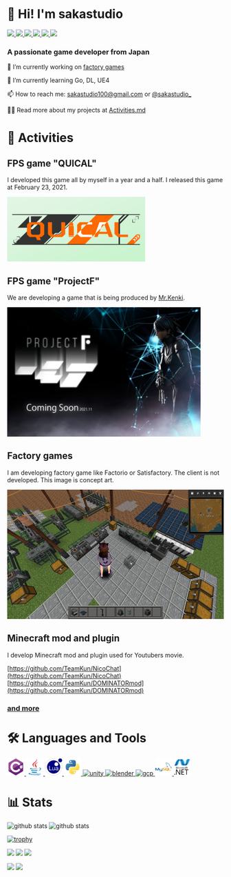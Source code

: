 # 👋 Hi! I'm sakastudio

<p align="left"> 
  <a href="http://twitter.com/sakastudio_" target="_blank">
    <img height="25" src="https://img.shields.io/twitter/follow/sakastudio_?label=Twitter&logo=twitter&style=flat" />
  </a>
  <a href="https://store.steampowered.com/curator/38927102" target="_blank">
    <img height="25" src="https://img.shields.io/badge/Released-4 games-blue?logo=steam&style=flat" />
  </a>
  <a href="https://github.com/sakastudio" target="_blank">
    <img height="25" src="https://img.shields.io/github/followers/sakastudio?label=follow&logo=github&style=flat" />
  </a>
  <a href="https://www.youtube.com/channel/UCc7Dqe2967Vl7DtKNv0QshA" target="_blank">
    <img height="25" src="https://img.shields.io/youtube/channel/subscribers/UCc7Dqe2967Vl7DtKNv0QshA?logo=youtube&style=flat" />
  </a>
  <a href="http://qiita.com/sakastudio_" target="_blank">
    <img height="25" src="https://qiita-badge.apiapi.app/s/sakastudio_/posts.svg"/>
  </a>
  <a href="https://atcoder.jp/users/sakastudio" target="_blank">
    <img height="25" src="https://img.shields.io/endpoint?url=https%3A%2F%2Fatcoder-badges.now.sh%2Fapi%2Fatcoder%2Fjson%2Fsakastudio?style=flat" />
  </a>
</p>

### A passionate game developer from Japan

🔭 I’m currently working on [factory games](https://github.com/sakastudio/industrialization)

🌱  I’m currently learning Go, DL, UE4

📫  How to reach me: sakastudio100@gmail.com or [@sakastudio_](https://twitter.com/sakastudio_)

👨‍💻  Read more about my projects at [Activities.md](https://github.com/sakastudio/sakastudio/blob/main/Activities.md) 

# 🚀 Activities

## FPS game "QUICAL"
I developed this game all by myself in a year and a half.
I released this game at February 23, 2021.

  <a href="https://store.steampowered.com/app/1216600/QUICAL/" target="_blank">
    <img height=150 src="img/quical.jpeg"/>
  </a>

## FPS game "ProjectF"
We are developing a game that is being produced by [Mr.Kenki](https://twitter.com/T_kenki).

  <a href="https://camp-fire.jp/projects/view/421688" target="_blank">
    <img height=300 src="img/projectf.jpeg"/>
  </a>


## Factory games

I am developing factory game like Factorio or Satisfactory.
The client is not developed. This image is concept art.

  <a href="https://camp-fire.jp/projects/view/421688" target="_blank">
    <img height=300 src="img/factory.jpeg"/>
  </a>

## Minecraft mod and plugin
I develop Minecraft mod and plugin used for Youtubers movie.

[https://github.com/TeamKun/NicoChat](https://github.com/TeamKun/NicoChat)<br>
[https://github.com/TeamKun/DOMINATORmod](https://github.com/TeamKun/DOMINATORmod)

### [and more](https://github.com/sakastudio/sakastudio/blob/main/Activities.md) 


# 🛠️  Languages and Tools
<p align="left">
        <a href="https://www.w3schools.com/cs/" target="_blank">
            <img src="https://raw.githubusercontent.com/devicons/devicon/master/icons/csharp/csharp-original.svg" alt="csharp" width="40" height="40"/>
        </a>
        <a href="https://www.java.com" target="_blank">
            <img src="https://raw.githubusercontent.com/devicons/devicon/master/icons/java/java-original.svg" alt="java" width="40" height="40"/>
        </a>
        <a href="https://www.lua.org/" target="_blank">
            <img src="https://raw.githubusercontent.com/sakastudio/sakastudio/main/img/lua.png" alt="lua" width="40" height="40"/>
        </a>
        <a href="https://www.python.org" target="_blank">
            <img src="https://raw.githubusercontent.com/devicons/devicon/master/icons/python/python-original.svg" alt="python" width="40" height="40"/>
        </a>
        <a href="https://unity.com/" target="_blank">
            <img src="https://www.vectorlogo.zone/logos/unity3d/unity3d-icon.svg" alt="unity" width="40" height="40"/>
        </a>
        <a href="https://www.blender.org/" target="_blank">
            <img src="https://download.blender.org/branding/community/blender_community_badge_white.svg" alt="blender" width="40" height="40"/>
        </a>
        <a href="https://cloud.google.com" target="_blank">
            <img src="https://www.vectorlogo.zone/logos/google_cloud/google_cloud-icon.svg" alt="gcp" width="40" height="40"/>
        </a>
        <a href="https://www.mysql.com/" target="_blank">
            <img src="https://raw.githubusercontent.com/devicons/devicon/master/icons/mysql/mysql-original-wordmark.svg" alt="mysql" width="40" height="40"/>
        </a>
        <a href="https://dotnet.microsoft.com/" target="_blank">
            <img src="https://raw.githubusercontent.com/devicons/devicon/master/icons/dot-net/dot-net-original-wordmark.svg" alt="dotnet" width="40" height="40"/>
        </a>
    </p>


# 📊 Stats

<p align="left"> 
  <img alt="github stats" height="175px" src="https://github-readme-stats.vercel.app/api?username=sakastudio&theme=onedark&show_icons=ture" />
  <img alt="github stats" height="175px" src="https://github-readme-stats.vercel.app/api/top-langs/?username=sakastudio&layout=compact&cache_seconds=1800&theme=onedark&hide=ShaderLab" />
</p>

[![trophy](https://github-profile-trophy.vercel.app/?username=sakastudio&theme=onedark&column=7
)](https://github.com/ryo-ma/github-profile-trophy)

![](https://github-profile-summary-cards.vercel.app/api/cards/profile-details?username=sakastudio&theme=nord_dark)
![](https://github-profile-summary-cards.vercel.app/api/cards/repos-per-language?username=sakastudio&theme=nord_dark)
![](https://github-profile-summary-cards.vercel.app/api/cards/most-commit-language?username=sakastudio&theme=nord_dark)

![](https://github-profile-summary-cards.vercel.app/api/cards/stats?username=sakastudio&theme=nord_dark)
![](https://github-profile-summary-cards.vercel.app/api/cards/productive-time?username=sakastudio&theme=nord_dark)




